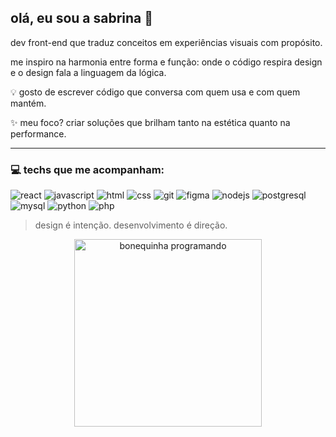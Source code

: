## olá, eu sou a sabrina 👋

dev front-end que traduz conceitos em experiências visuais com propósito.

me inspiro na harmonia entre forma e função: onde o código respira design e o design fala a linguagem da lógica.

💡 gosto de escrever código que conversa com quem usa e com quem mantém.

✨ meu foco? criar soluções que brilham tanto na estética quanto na performance.

---

### 💻 techs que me acompanham:
![react](https://img.shields.io/badge/react-61dafb?style=for-the-badge&logo=react&logoColor=000)
![javascript](https://img.shields.io/badge/javascript-f7df1e?style=for-the-badge&logo=javascript&logoColor=000)
![html](https://img.shields.io/badge/html5-e34f26?style=for-the-badge&logo=html5&logoColor=fff)
![css](https://img.shields.io/badge/css3-1572b6?style=for-the-badge&logo=css3&logoColor=fff)
![git](https://img.shields.io/badge/git-f05032?style=for-the-badge&logo=git&logoColor=fff)
![figma](https://img.shields.io/badge/figma-f24e1e?style=for-the-badge&logo=figma&logoColor=fff)
![nodejs](https://img.shields.io/badge/node.js-339933?style=for-the-badge&logo=node.js&logoColor=fff)
![postgresql](https://img.shields.io/badge/postgresql-4169e1?style=for-the-badge&logo=postgresql&logoColor=fff)
![mysql](https://img.shields.io/badge/mysql-4479a1?style=for-the-badge&logo=mysql&logoColor=fff)
![python](https://img.shields.io/badge/python-3776ab?style=for-the-badge&logo=python&logoColor=fff)
![php](https://img.shields.io/badge/php-777bb4?style=for-the-badge&logo=php&logoColor=fff)

> design é intenção. desenvolvimento é direção.

<p align="center">
  <img src="coloca-aqui-o-link-da-imagem-ou-nome-do-arquivo" alt="bonequinha programando" width="300"/>
</p>
